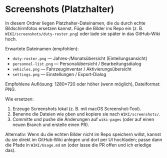 # Screenshots (Platzhalter)

In diesem Ordner liegen Platzhalter-Dateinamen, die du durch echte Bildschirmfotos ersetzen kannst. Füge die Bilder ins Repo ein (z. B. `WIKI/screenshots/duty-roster.png`) oder lade sie später in das GitHub‑Wiki hoch.

Erwartete Dateinamen (empfohlen):

- `duty-roster.png` — Jahres-/Monatsübersicht (Einteilungsansicht)
- `personnel-list.png` — Personalübersicht / Bearbeitungsdialog
- `vehicles.png` — Fahrzeuginventar / Aktivierungsübersicht
- `settings.png` — Einstellungen / Export‑Dialog

Empfohlene Auflösung: 1280×720 oder höher (wenn möglich), Dateiformat: PNG.

Wie ersetzen:
1. Erzeuge Screenshots lokal (z. B. mit macOS Screenshot-Tool).
2. Benenne die Dateien wie oben und kopiere sie nach `WIKI/screenshots/`.
3. Committe und pushe die Änderungen auf `wiki-pages` (oder auf einen neuen Branch und erstelle einen PR).

Alternativ: Wenn du die echten Bilder nicht im Repo speichern willst, kannst du sie direkt im GitHub‑Wiki anlegen und dort per UI hochladen; passe dann die Pfade in `WIKI/Usage.md` an (oder lasse die PR offen und ich erledige das).